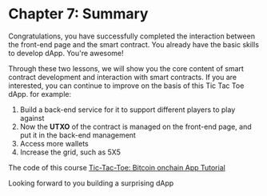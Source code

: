 # Chapter 7: Summary

Congratulations, you have successfully completed the interaction between the front-end page and the smart contract. You already have the basic skills to develop dApp. You're awesome!

Through these two lessons, we will show you the core content of smart contract development and interaction with smart contracts. If you are interested, you can continue to improve on the basis of this Tic Tac Toe dApp. for example:

1. Build a back-end service for it to support different players to play against
2. Now the **UTXO** of the contract is managed on the front-end page, and put it in the back-end management
3. Access more wallets
4. Increase the grid, such as 5X5

The code of this course [Tic-Tac-Toe: Bitcoin onchain App Tutorial](https://github.com/sCrypt-Inc/tic-tac-toe)

Looking forward to you building a surprising dApp